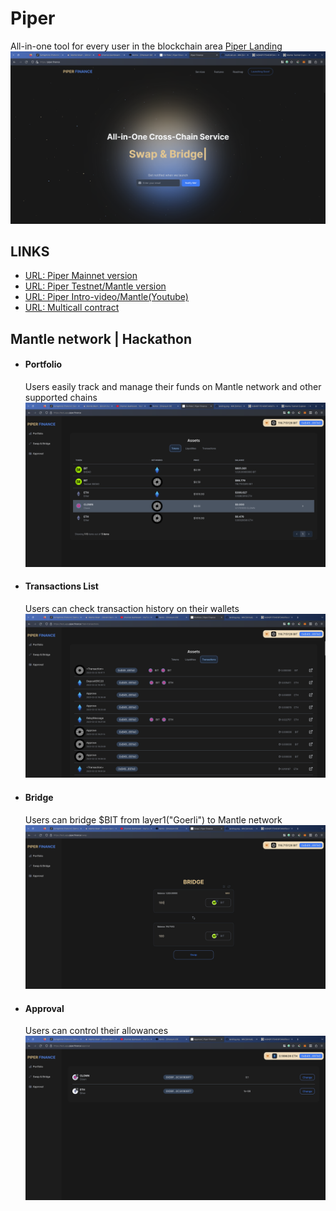 # Piper
  All-in-one tool for every user in the blockchain area [Piper Landing](https://piper.finance/)
![Piper Landing](landing.png)
## LINKS
- [URL: Piper Mainnet version](https://app.piper.finance/)
- [URL: Piper Testnet/Mantle version](https://test_app.piper.finance/)
- [URL: Piper Intro-video/Mantle(Youtube)](https://www.youtube.com/watch?v=Bmf_VqzIJxA&ab_channel=piper)
- [URL: Multicall contract](https://explorer.testnet.mantle.xyz/address/0xF0Dc8595091708F108a17F445Eb65cff23622F94)

## Mantle network | Hackathon

- #### Portfolio
  Users easily track and manage their funds on Mantle network and other supported chains
  ![Portfolio](portofolio.png)
  
- #### Transactions List
  Users can check transaction history on their wallets
  ![Transactions](transaction.png)
  
- #### Bridge
  Users can bridge $BIT from layer1("Goerli") to Mantle network
  ![Bridge](bridge.png)

- #### Approval
  Users can control their allowances
  ![Approval](approval.png)

